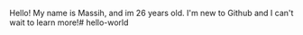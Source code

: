 Hello! My name is Massih, and im 26 years old. I'm new to Github and I can't wait to learn more!# hello-world
